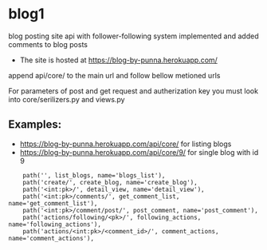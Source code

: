 # blog1

blog posting site api with follower-following system implemented and added comments to blog posts

 -  The site is hosted at https://blog-by-punna.herokuapp.com/



append api/core/ to the main url and follow bellow metioned urls
 
For parameters of post and get request and autherization key you must look into core/serilizers.py and views.py
 
## Examples: 
 -  https://blog-by-punna.herokuapp.com/api/core/ for listing blogs
 -  https://blog-by-punna.herokuapp.com/api/core/9/ for single blog with id 9
```
    path('', list_blogs, name='blogs_list'),
    path('create/', create_blog, name='create_blog'),
    path('<int:pk>/', detail_view, name='detail_view'),
    path('<int:pk>/comments/', get_comment_list, name='get_comment_list'),
    path('<int:pk>/comment/post/', post_comment, name='post_comment'),
    path('actions/following/<pk>/', following_actions, name='following_actions'),
    path('actions/<int:pk>/<comment_id>/', comment_actions, name='comment_actions'),
```

